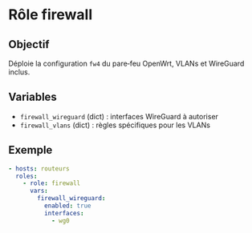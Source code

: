 # Rôle firewall

## Objectif
Déploie la configuration `fw4` du pare‑feu OpenWrt, VLANs et WireGuard inclus.

## Variables
- `firewall_wireguard` (dict) : interfaces WireGuard à autoriser
- `firewall_vlans` (dict) : règles spécifiques pour les VLANs

## Exemple
```yaml
- hosts: routeurs
  roles:
    - role: firewall
      vars:
        firewall_wireguard:
          enabled: true
          interfaces:
            - wg0
```
